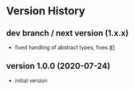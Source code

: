 # Version History

## dev branch / next version (1.x.x)

- fixed handling of abstract types, fixes [#1](https://github.com/AlexHaxe/haxe-instrument/issues/1)

## version 1.0.0 (2020-07-24)

- initial version
